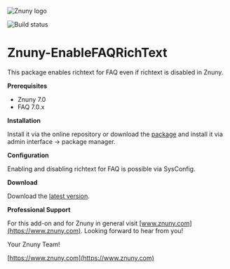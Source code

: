 ![Znuny logo](https://www.znuny.com/assets/images/logo_small.png)


![Build status](https://badge.proxy.znuny.com/Znuny4OTRS-EnableFAQRichText/rel-7_0)

Znuny-EnableFAQRichText
=======================
This package enables richtext for FAQ even if richtext is disabled in Znuny.

**Prerequisites**

- Znuny 7.0
- FAQ 7.0.x

**Installation**

Install it via the online repository or download the [package](https://addons.znuny.com/api/addon_repos/public/3055/latest) and install it via admin interface -> package manager.

**Configuration**

Enabling and disabling richtext for FAQ is possible via SysConfig.

**Download**

Download the [latest version](https://addons.znuny.com/api/addon_repos/public/3055/latest).

**Professional Support**

For this add-on and for Znuny in general visit [www.znuny.com](https://www.znuny.com). Looking forward to hear from you!

Your Znuny Team!

[https://www.znuny.com](https://www.znuny.com)
